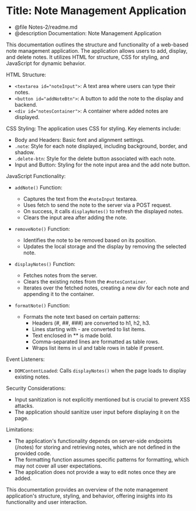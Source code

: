 # Title: Note Management Application
* @file Notes-2/readme.md
* @description Documentation: Note Management Application

This documentation outlines the structure and functionality of a web-based note management application. 
The application allows users to add, display, and delete notes. It utilizes HTML for structure, CSS for styling, and JavaScript for dynamic behavior.

HTML Structure:
- `<textarea id="noteInput">`: A text area where users can type their notes.
- `<button id="addNoteBtn">`: A button to add the note to the display and backend.
- `<div id="notesContainer">`: A container where added notes are displayed.

CSS Styling:
The application uses CSS for styling. Key elements include:
- Body and Headers: Basic font and alignment settings.
- `.note`: Style for each note displayed, including background, border, and shadow.
- `.delete-btn`: Style for the delete button associated with each note.
- Input and Button: Styling for the note input area and the add note button.


JavaScript Functionality:
- `addNote()` Function:
    - Captures the text from the `#noteInput` textarea.
    - Uses fetch to send the note to the server via a POST request.
    - On success, it calls `displayNotes()` to refresh the displayed notes.
    - Clears the input area after adding the note.

- `removeNote()` Function:
    - Identifies the note to be removed based on its position.
    - Updates the local storage and the display by removing the selected note.

- `displayNotes()` Function:
    - Fetches notes from the server.
    - Clears the existing notes from the `#notesContainer`.
    - Iterates over the fetched notes, creating a new div for each note and appending it to the container.

- `formatNote()` Function:
    - Formats the note text based on certain patterns:
        - Headers (#, ##, ###) are converted to h1, h2, h3.
        - Lines starting with - are converted to list items.
        - Text enclosed in ** is made bold.
        - Comma-separated lines are formatted as table rows.
        - Wraps list items in ul and table rows in table if present.

Event Listeners:
- `DOMContentLoaded`: Calls `displayNotes()` when the page loads to display existing notes.

Security Considerations:
- Input sanitization is not explicitly mentioned but is crucial to prevent XSS attacks.
- The application should sanitize user input before displaying it on the page.

Limitations:
- The application's functionality depends on server-side endpoints (/notes) for storing and retrieving notes, which are not defined in the provided code.
- The formatting function assumes specific patterns for formatting, which may not cover all user expectations.
- The application does not provide a way to edit notes once they are added.


This documentation provides an overview of the note management application's structure, styling, and behavior, offering insights into its functionality and user interaction.

